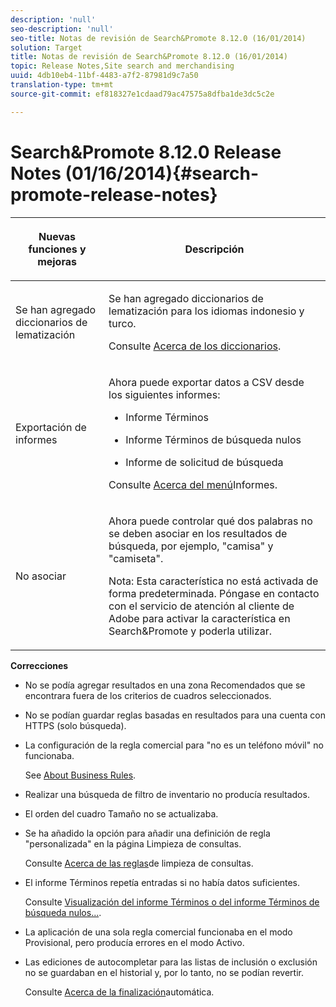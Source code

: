 ```yaml
---
description: 'null'
seo-description: 'null'
seo-title: Notas de revisión de Search&Promote 8.12.0 (16/01/2014)
solution: Target
title: Notas de revisión de Search&Promote 8.12.0 (16/01/2014)
topic: Release Notes,Site search and merchandising
uuid: 4db10eb4-11bf-4483-a7f2-87981d9c7a50
translation-type: tm+mt
source-git-commit: ef818327e1cdaad79ac47575a8dfba1de3dc5c2e

---
```



# Search&amp;Promote 8.12.0 Release Notes (01/16/2014){#search-promote-release-notes}

<table> 
 <thead> 
  <tr> 
   <th colname="col1" class="entry"> <p>Nuevas funciones y mejoras </p> </th> 
   <th colname="col2" class="entry"> <p>Descripción </p> </th> 
  </tr> 
 </thead>
 <tbody> 
  <tr> 
   <td colname="col1"> <p>Se han agregado diccionarios de lematización </p> </td> 
   <td colname="col2"> <p> </p> <p> Se han agregado diccionarios de lematización para los idiomas indonesio y turco. </p> <p>Consulte <a href="../c-about-linguistics-menu/c-about-dictionaries.md#concept_B8028B71EC8144669614C64578EDB034" format="dita" scope="local"> Acerca de los diccionarios</a>. </p> </td> 
  </tr> 
  <tr> 
   <td colname="col1"> <p>Exportación de informes </p> </td> 
   <td colname="col2"> <p> 
     <!--3683368-->Ahora puede exportar datos a CSV desde los siguientes informes: 
     <ul id="ul_93B619DBB3444F64BD6D7F9E969AB1E1"> 
      <li id="li_96DDE1A196834845A0FA319903C5934B"> <p>Informe Términos </p> </li> 
      <li id="li_4F1A19DE98C84F8CAD963EEA2B38ED7A"> <p>Informe Términos de búsqueda nulos </p> </li> 
      <li id="li_A7716C62C4D44CD69D411C3FEE246D96"> <p>Informe de solicitud de búsqueda </p> </li> 
     </ul> </p> <p>Consulte <a href="../c-about-reports-menu/c-about-reports-menu.md#concept_5F901459C7AB461BAB30B305957EB00C" format="dita" scope="local"> Acerca del menú</a>Informes. </p> </td> 
  </tr> 
  <tr> 
   <td colname="col1"> <p>No asociar </p> </td> 
   <td colname="col2"> <p>Ahora puede controlar qué dos palabras no se deben asociar en los resultados de búsqueda, por ejemplo, "camisa" y "camiseta". </p> <p> <p>Nota: Esta característica no está activada de forma predeterminada. Póngase en contacto con el servicio de atención al cliente de Adobe para activar la característica en Search&amp;Promote y poderla utilizar. </p> </p> </td> 
  </tr> 
 </tbody> 
</table>

**Correcciones**

* No se podía agregar resultados en una zona Recomendados que se encontrara fuera de los criterios de cuadros seleccionados.
* No se podían guardar reglas basadas en resultados para una cuenta con HTTPS (solo búsqueda).
* La configuración de la regla comercial para &quot;no es un teléfono móvil&quot; no funcionaba.

   See [About Business Rules](../c-about-rules-menu/c-about-business-rules.md#concept_2A93D76216754D3D8412CDEA00BD26BD).

* Realizar una búsqueda de filtro de inventario no producía resultados.
* El orden del cuadro Tamaño no se actualizaba.
* Se ha añadido la opción para añadir una definición de regla &quot;personalizada&quot; en la página Limpieza de consultas.

   Consulte [Acerca de las reglas](../c-about-rules-menu/c-about-query-cleaning-rules.md#concept_17F3CDDC3C8A4128AF092A82B777B86C)de limpieza de consultas.

* El informe Términos repetía entradas si no había datos suficientes.

   Consulte [Visualización del informe Términos o del informe Términos de búsqueda nulos...](../c-about-reports-menu/c-about-reports-menu.md#task_53B7ED1582DD4B0E8376546A7AFC789A).

* La aplicación de una sola regla comercial funcionaba en el modo Provisional, pero producía errores en el modo Activo.
* Las ediciones de autocompletar para las listas de inclusión o exclusión no se guardaban en el historial y, por lo tanto, no se podían revertir.

   Consulte [Acerca de la finalización](../c-about-auto-complete.md#concept_093A9CD754864BA79B456FE4BEB64578)automática.

